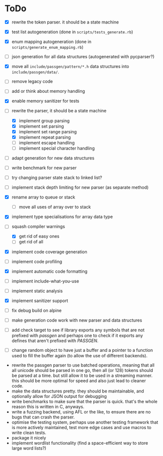 # ToDo

- [x] rewrite the token parser. it should be a state machine
- [x] test list autogeneration (done in `scripts/tests_generate.rb`)
- [x] enum mapping autogeneration (done in `scripts/generate_enum_mapping.rb`)
- [ ] json generation for all data structures (autogenerated with pycparser?)
- [x] move all `include/passgen/pattern/*.h` data structures into `include/passgen/data/`.
- [ ] remove legacy code
- [ ] add or think about memory handling
- [x] enable memory sanitizer for tests
- [ ] rewrite the parser, it should be a state machine
    - [x] implement group parsing
    - [x] implement set parsing
    - [x] implement set range parsing
    - [x] implement repeat parsing
    - [ ] implement escape handling
    - [ ] implement special character handling
- [ ] adapt generation for new data structures
- [ ] write benchmark for new parser
- [ ] try changing parser state stack to linked list?
- [ ] implement stack depth limiting for new parser (as separate method)
- [x] rename array to queue or stack
    - [ ] move all uses of array over to stack
- [x] implement type specialisations for array data type
- [ ] squash compiler warnings
    - [x] get rid of easy ones
    - [ ] get rid of all
- [x] implement code coverage generation
- [ ] implement code profiling
- [x] implement automatic code formatting
- [ ] implement include-what-you-use
- [ ] implement static analysis
- [x] implement sanitizer support
- [ ] fix debug build on alpine
- [ ] make generation code work with new parser and data structures
- [ ] add check target to see if library exports any symbols that are not
    prefixed with *passgen* and perhaps one to check if it exports any defines
    that aren't prefixed with *PASSGEN*.
- [ ] change random object to have just a buffer and a pointer to a function
    used to fill the buffer again (to allow the use of different backends).


- rewrite the passgen parser to use batched operations, meaning that all
  all unicode should be parsed in one go, then all (or 128) tokens should
  be parsed at a time. but still allow it to be used in a streaming manner.
  this should be more optimal for speed and also just lead to cleaner code.
- make the data structures pretty. they should be maintainable, and optionally
  allow for JSON output for debugging
- write benchmarks to make sure that the parser is quick. that's the whole
  reason this is written in C, anyways.
- write a fuzzing backend, using AFL or the like, to ensure there are no bugs
  that can crash the parser.
- optimise the testing system, perhaps use another testing framework that is
  more actively maintained, test more edge cases and use macros to write clean
  tests.
- package it nicely
- implement wordlist functionality (find a space-efficient way to store large
  word lists?)
